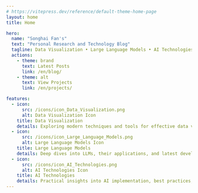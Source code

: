 ```yaml
---
# https://vitepress.dev/reference/default-theme-home-page
layout: home
title: Home

hero:
  name: "Songhai Fan's"
  text: "Personal Research and Technology Blog"
  tagline: Data Visualization • Large Language Models • AI Technologies
  actions:
    - theme: brand
      text: Latest Posts
      link: /en/blog/
    - theme: alt
      text: View Projects
      link: /en/projects/

features:
  - icon:
      src: /icons/icon_Data_Visualization.png
      alt: Data Visualization Icon
    title: Data Visualization
    details: Exploring modern techniques and tools for effective data visualization and analysis
  - icon:
      src: /icons/icon_Large_Language_Models.png
      alt: Large Language Models Icon
    title: Large Language Models
    details: Deep dives into LLMs, their applications, and latest developments
  - icon:
      src: /icons/icon_AI_Technologies.png
      alt: AI Technologies Icon
    title: AI Technologies
    details: Practical insights into AI implementation, best practices, and emerging trends
---
```

